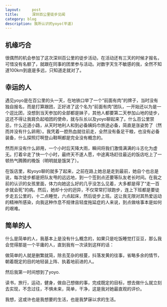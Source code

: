 ```yaml
---
layout:     post
title:      深圳百公里徒步见闻
category: blog
description: 我所认识的yoyo(平遥)
---
```

## 机缘巧合
很偶然的机会参加了这次深圳百公里的徒步活动，在活动还有三天的时候才报名，可惜没有名额了，就跟在同事的团里参与活动。对数字天生不敏感的我，全然不知道100km到底是多远，只知道走就对了。
## 幸运的人
遇见yoyo是在百公里的头一天，在地铁口举了一个“前面有肉”的牌子，当时没有独自报名，而是打算跟团，正好进了这个名为“前面有肉”团队，一开始还以为是一个逗比团，没想到当天参加的全部都是妹子，其他人都要第二天参加山地的徒步，这还不得让我肩负起咱团的使命，就与队长以及yoyo聊起来了。什么百公里禁忌，什么近道小路，从天时地利人和到必备姨妈巾旅途必备，简直是涨姿势了（然而并没有什么卵用）。我凭着一腔热血就往前走，全然没有备足干粮，也没有必备装备，什么探照灯啊登山鞋啊都是完全没有概念的。

然而并没有什么卵用，一个小时后天降大雨，瞬间将我们激情满满的斗志化为虚无。打着伞走了快一个小时，最终天不遂人愿，中途离场赶往最近的饭店吃上了一顿热气腾腾的晚饭（明明就是饿哭了）。

在饭店里，和yoyo聊的就多了起来，之前在路上她总是走到最前，她自个也总是说，每次徒步都是把队友甩的远远地，到一个签到点还要等队友老长时间。在我之前的认识的女孩里面，体力向她这么好的几乎没怎么见着，大多都是得了“走一百步就会死”的病。然后，她却十分的迥异，不仅常常打球跑步，连上下班都是要徒步走五公里的，十二点睡觉，六点起床，然后徒步上班。这让我无限对其热爱运动的精神所感染，向我这种作息不规律且轻度拖延症的人来说，到点做啥事本是如何的艰难。

## 简单的人
什么是简单的人，我基本上是没有什么概念的，如果只是吃饭睡觉打豆豆，那么我会觉得那是一个平庸的人，直到我有一次读到这样的话：
> 
做简单的人就是删繁就简，除去芜杂的枝蔓，抖落发黄的往事，省略多余的情节，朝着既定的目的地轻装上阵、执着地前进的人。

然后我第一时间想到了yoyo.

读书，旅行，运动，健身，做自己想做的事，完成既定的目标，想去做什么就立刻去实现，不念过往，不惧未来，简单，干净，这是我对她最直观的评价。

我想，这或许也是我想要的生活，也是我梦寐以求的生活。


















